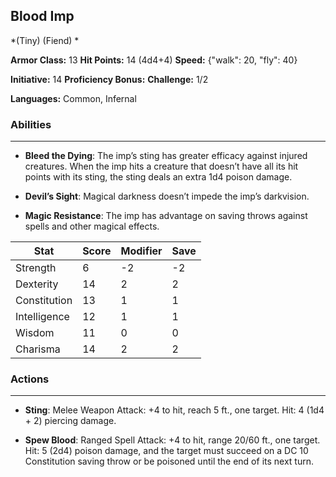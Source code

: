 ## Blood Imp
*(Tiny) (Fiend) *

**Armor Class:** 13
**Hit Points:** 14 (4d4+4)
**Speed:** {"walk": 20, "fly": 40}

**Initiative:** 14
**Proficiency Bonus:**
**Challenge:** 1/2

**Languages:** Common, Infernal

### Abilities
 --- 
- **Bleed the Dying**: The imp’s sting has greater efficacy against injured creatures. When the imp hits a creature that doesn’t have all its hit points with its sting, the sting deals an extra 1d4 poison damage.

- **Devil’s Sight**: Magical darkness doesn’t impede the imp’s darkvision.

- **Magic Resistance**: The imp has advantage on saving throws against spells and other magical effects.



| Stat | Score | Modifier | Save |
| ---- | ---- | ---- | ---- |
| Strength | 6 | -2 | -2 |
| Dexterity | 14 | 2 | 2 |
| Constitution | 13 | 1 | 1 |
| Intelligence | 12 | 1 | 1 |
| Wisdom | 11 | 0 | 0 |
| Charisma | 14 | 2 | 2 |

### Actions
 --- 
- **Sting**: Melee Weapon Attack: +4 to hit, reach 5 ft., one target. Hit: 4 (1d4 + 2) piercing damage.

- **Spew Blood**: Ranged Spell Attack: +4 to hit, range 20/60 ft., one target. Hit: 5 (2d4) poison damage, and the target must succeed on a DC 10 Constitution saving throw or be poisoned until the end of its next turn.

